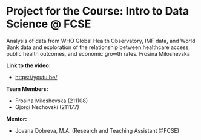 # Project for the Course: Intro to Data Science @ FCSE
Analysis of data from WHO Global Health Observatory, IMF data, and World Bank data and exploration of the relationship between healthcare access, public health outcomes, and economic growth rates.
Frosina Miloshevska

**Link to the video:** <br  />
- https://youtu.be/

**Team Members:**<br />
- Frosina Miloshevska (211108)<br />
- Gjorgi Nechovski (211177) <br />


**Mentor:**<br />
- Jovana Dobreva, M.A. (Research and Teaching Assistant @FCSE)
